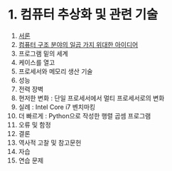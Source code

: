 # 1. 컴퓨터 추상화 및 관련 기술

1. [서론](1_서론/README.md)
2. [컴퓨터 구조 분야의 일곱 가지 위대한 아이디어](2_컴퓨터_구조_분야의_일곱_가지_위대한_아이디어/README.md)
3. 프로그램 밑의 세계
4. 케이스를 열고
5. 프로세서와 메모리 생산 기술
6. 성능
7. 전력 장벽
8. 현저한 변화 : 단일 프로세서에서 멀티 프로세서로의 변화
9. 실례 : Intel Core i7 벤치마킹
10. 더 빠르게 : Python으로 작성한 행렬 곱셈 프로그램
11. 오류 및 함정
12. 결론
13. 역사적 고찰 및 참고문헌
14. 자습
15. 연습 문제